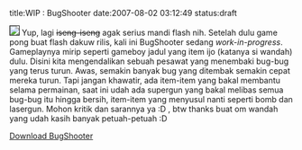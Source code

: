 title:WIP : BugShooter
date:2007-08-02 03:12:49
status:draft

<img src="http://www.smka-smr.sch.id/cebong/bugshooter0.jpg" border="1" />
Yup, lagi <s>iseng-iseng</s> agak serius mandi flash nih. Setelah dulu game pong buat flash dakuw rilis, kali ini BugShooter sedang <em>work-in-progress</em>. Gameplaynya mirip seperti gameboy jadul yang item ijo (katanya si wandah) dulu. Disini kita mengendalikan sebuah pesawat yang menembaki bug-bug yang terus turun. Awas, semakin banyak bug yang ditembak semakin cepat mereka turun. Tapi jangan khawatir, ada item-item yang bakal membantu selama permainan, saat ini udah ada supergun yang bakal melibas semua bug-bug itu hingga bersih, item-item yang menyusul nanti seperti bomb dan lasergun. Mohon kritik dan sarannya ya :D , btw thanks buat om wandah yang udah kasih banyak petuah-petuah :D

<a href="http://www.smka-smr.sch.id/cebong/BugShooter.exe">Download BugShooter</a>